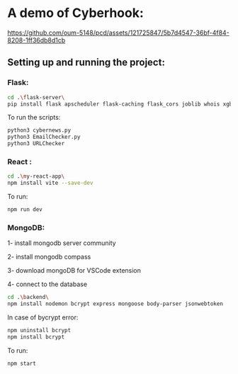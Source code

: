 # A demo of Cyberhook: 

https://github.com/oum-5148/pcd/assets/121725847/5b7d4547-36bf-4f84-8208-1ff36db8d1cb


## Setting up and running the project:
### Flask: 
```bash
cd .\flask-server\ 
pip install flask apscheduler flask-caching flask_cors joblib whois xgboost langchain-google-genai crewai langchain-community scikit-learn
``` 
To run the scripts: 

```bash
python3 cybernews.py
python3 EmailChecker.py
python3 URLChecker
```

### React : 
```bash
cd .\my-react-app\
npm install vite --save-dev
```
To run: 
```bash
npm run dev
```

### MongoDB:

1- install mongodb server community

2- install mongodb compass

3- download mongoDB for VSCode extension 

4- connect to the database
```bash
cd .\backend\
npm install nodemon bcrypt express mongoose body-parser jsonwebtoken
 ```

In case of bycrypt error:
```bash
npm uninstall bcrypt
npm install bcrypt
```
To run:
```bash
npm start
```
